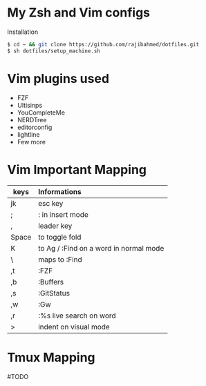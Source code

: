 My Zsh and Vim configs
======================

Installation

```sh
$ cd ~ && git clone https://github.com/rajibahmed/dotfiles.git
$ sh dotfiles/setup_machine.sh  
```
Vim plugins used
================

   * FZF
   * Ultisinps
   * YouCompleteMe
   * NERDTree
   * editorconfig
   * lightline
   * Few more


Vim Important Mapping
======================

  | keys      |  Informations                             |
  |-----------|:------------------------------------------|
  | jk        | esc key                                   |  
  | ;         | : in insert mode                          |  
  | ,         | leader key                                |  
  | Space     | to toggle fold                            |
  | K         | to Ag / :Find on a word in normal mode    |  
  | \         | maps to :Find                             |  
  | ,t        | :FZF                                      |  
  | ,b        | :Buffers                                  |  
  | ,s        | :GitStatus                                |  
  | ,w        | :Gw                                       |
  | ,r        | :%s live search on word                   |
  | >         | indent on visual mode                     |


Tmux Mapping
======================

#TODO

